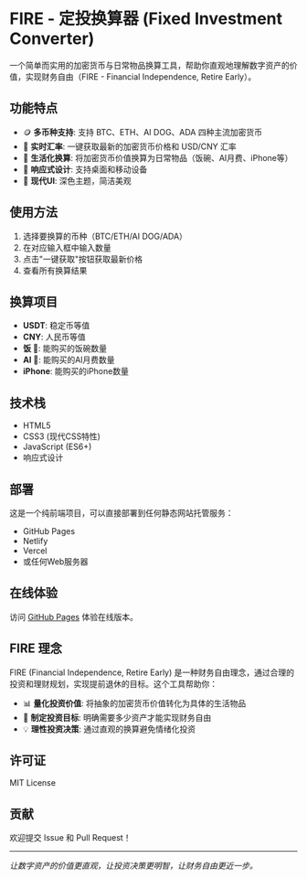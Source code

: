 # FIRE - 定投换算器 (Fixed Investment Converter)

一个简单而实用的加密货币与日常物品换算工具，帮助你直观地理解数字资产的价值，实现财务自由（FIRE - Financial Independence, Retire Early）。

## 功能特点

- 🪙 **多币种支持**: 支持 BTC、ETH、AI DOG、ADA 四种主流加密货币
- 💱 **实时汇率**: 一键获取最新的加密货币价格和 USD/CNY 汇率
- 🍚 **生活化换算**: 将加密货币价值换算为日常物品（饭碗、AI月费、iPhone等）
- 📱 **响应式设计**: 支持桌面和移动设备
- 🎨 **现代UI**: 深色主题，简洁美观

## 使用方法

1. 选择要换算的币种（BTC/ETH/AI DOG/ADA）
2. 在对应输入框中输入数量
3. 点击"一键获取"按钮获取最新价格
4. 查看所有换算结果

## 换算项目

- **USDT**: 稳定币等值
- **CNY**: 人民币等值
- **饭 🍚**: 能购买的饭碗数量
- **AI 👑**: 能购买的AI月费数量
- **iPhone**: 能购买的iPhone数量

## 技术栈

- HTML5
- CSS3 (现代CSS特性)
- JavaScript (ES6+)
- 响应式设计

## 部署

这是一个纯前端项目，可以直接部署到任何静态网站托管服务：

- GitHub Pages
- Netlify
- Vercel
- 或任何Web服务器

## 在线体验

访问 [GitHub Pages](https://kexin94yyds.github.io/FIRE/) 体验在线版本。

## FIRE 理念

FIRE (Financial Independence, Retire Early) 是一种财务自由理念，通过合理的投资和理财规划，实现提前退休的目标。这个工具帮助你：

- 📊 **量化投资价值**: 将抽象的加密货币价值转化为具体的生活物品
- 🎯 **制定投资目标**: 明确需要多少资产才能实现财务自由
- 💡 **理性投资决策**: 通过直观的换算避免情绪化投资

## 许可证

MIT License

## 贡献

欢迎提交 Issue 和 Pull Request！

---

*让数字资产的价值更直观，让投资决策更明智，让财务自由更近一步。*
